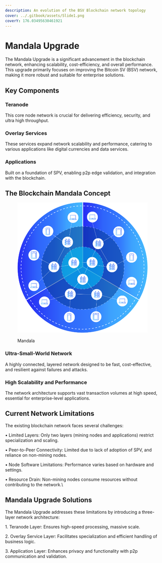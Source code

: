 ```yaml
---
description: An evolution of the BSV Blockchain network topology
cover: ../.gitbook/assets/Slide1.png
coverY: 176.03495630461921
---
```


# Mandala Upgrade

The Mandala Upgrade is a significant advancement in the blockchain network, enhancing scalability, cost-efficiency, and overall performance. This upgrade primarily focuses on improving the Bitcoin SV (BSV) network, making it more robust and suitable for enterprise solutions.

## Key Components

### Teranode

This core node network is crucial for delivering efficiency, security, and ultra high throughput.

### Overlay Services

These services expand network scalability and performance, catering to various applications like digital currencies and data services.

### Applications

Built on a foundation of SPV, enabling p2p edge validation, and integration with the blockchain.



## The Blockchain Mandala Concept

<figure><img src="../.gitbook/assets/image (30).png" alt=""><figcaption><p>Mandala</p></figcaption></figure>

### Ultra-Small-World Network

A highly connected, layered network designed to be fast, cost-effective, and resilient against failures and attacks.

### High Scalability and Performance

The network architecture supports vast transaction volumes at high speed, essential for enterprise-level applications.

## Current Network Limitations

The existing blockchain network faces several challenges:

• Limited Layers: Only two layers (mining nodes and applications) restrict specialization and scaling.

• Peer-to-Peer Connectivity: Limited due to lack of adoption of SPV, and reliance on non-mining nodes.

• Node Software Limitations: Performance varies based on hardware and settings.

• Resource Drain: Non-mining nodes consume resources without contributing to the network.\


## Mandala Upgrade Solutions

The Mandala Upgrade addresses these limitations by introducing a three-layer network architecture:

1\. Teranode Layer: Ensures high-speed processing, massive scale.

2\. Overlay Service Layer: Facilitates specialization and efficient handling of business logic.

3\. Application Layer: Enhances privacy and functionality with p2p communication and validation.
